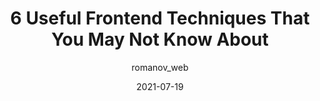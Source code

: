 ---
author: romanov_web
date: 2021-07-19
eleventyExcludeFromCollections: true
layout: post.njk
publisher: thepracticaldev
tags:
  - article
  - html
  - css
  - javascript
  - techniques
target_url: https://dev.to/ra1nbow1/6-useful-frontend-techniques-that-you-may-not-know-about-47hd
title: 6 Useful Frontend Techniques That You May Not Know About
---